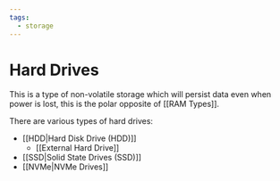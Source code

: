 ```yaml
---
tags:
  - storage
---
```

# Hard Drives

This is a type of non-volatile storage which will persist data even when power is lost, this is the polar opposite of [[RAM Types]].

There are various types of hard drives:

- [[HDD|Hard Disk Drive (HDD)]]
    - [[External Hard Drive]]
- [[SSD|Solid State Drives (SSD)]]
- [[NVMe|NVMe Drives]]
